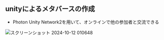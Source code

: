 ## unityによるメタバースの作成

- Photon Unity Network2を用いて、オンラインで他の参加者と交流できる

![スクリーンショット 2024-10-12 010648](https://github.com/user-attachments/assets/58e88607-e94d-401b-a028-ea38c624c525)

